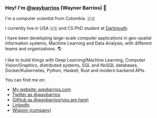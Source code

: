 ### Hey! I'm [@waybarrios](https://waybarrios.com) (Wayner Barrios) 👋

I'm a computer scientist from Colombia. 🇨🇴

I currently live in USA 🇺🇸 and CS PhD student at [Dartmouth](https://home.dartmouth.edu/).

I have been developing large-scale computer applications in geo-spatial information systems, Machine Learning and Data Analysis, with different teams and organizations. 🌎

I like to build things with Deep Learning/Machine Learning, Computer Vision/Graphics, distributed systems, SQL and NoSQL databases, Docker/Kubernetes, Python, Haskell, Rust and  modern backend APIs.


You can find me on:

* [My website: waybarrios.com](https://waybarrios.com/)
* [Twitter as @waybarrios](https://twitter.com/waybarrios)
* [GitHub as @waybarrios(you are here)](https://github.com/waybarrios)
* [LinkedIn](https://linkedin.com/in/waybarrios)
* [Wiqonn (company)](https://wiqonn.com)
<!--
![Wayner's GitHub stats](https://github-readme-stats.vercel.app/api?username=waybarrios&show_icons=true&theme=radical)

-->



<!--
**waybarrios/waybarrios** is a ✨ _special_ ✨ repository because its `README.md` (this file) appears on your GitHub profile.

Here are some ideas to get you started:

- 🔭 I’m currently working on ...
- 🌱 I’m currently learning ...
- 👯 I’m looking to collaborate on ...
- 🤔 I’m looking for help with ...
- 💬 Ask me about ...
- 📫 How to reach me: ...
- 😄 Pronouns: ...
- ⚡ Fun fact: ...
-->
